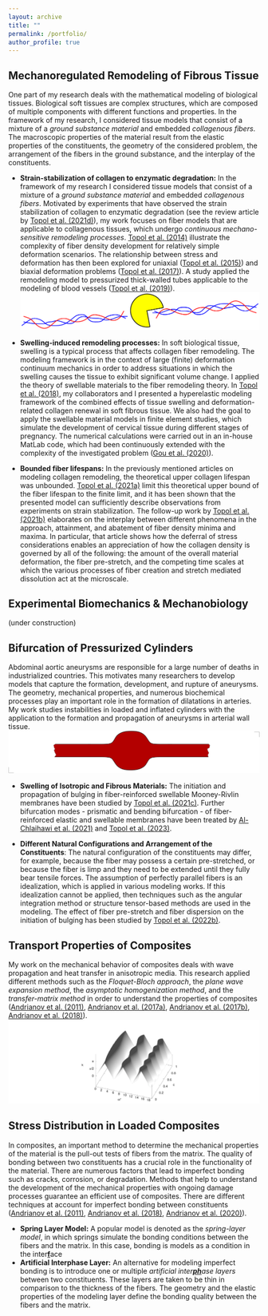 ```yaml
---
layout: archive
title: ""
permalink: /portfolio/
author_profile: true
---
```


<!---
My research can be roughly subdivided into the the following topic:
* [Mechanoregulated Redemodeling of Fibrous Tissue](https://github.com/heikotopol/heikotopol.github.io/edit/master/_pages/portfolio.md#mechanoregulated-redemodeling-of-fibrous-tissue)
* [Experimental Biomechanics & Mechanobiology](https://github.com/heikotopol/heikotopol.github.io/edit/master/_pages/portfolio.md#experimental-biomechanics--mechanobiology)
*  [Bifurcation of Pressurized Cylinders](https://github.com/heikotopol/heikotopol.github.io/edit/master/_pages/portfolio.md#bifurcation-of-pressurized-cylinders)
*  [Transport Properties of Composites](https://github.com/heikotopol/heikotopol.github.io/edit/master/_pages/portfolio.md#transport-properties-of-composites)
*  [Stress Distribution in Loaded Composites](https://github.com/heikotopol/heikotopol.github.io/edit/master/_pages/portfolio.md#stress-distribution-in-loaded-composites)
-->

## Mechanoregulated Remodeling of Fibrous Tissue

One part of my research deals with the mathematical modeling of biological tissues.
Biological soft tissues are complex structures, which are composed of  multiple components with different functions and properties. 
In the framework of my research, I considered tissue models that consist of a mixture of a _ground substance material_ and embedded _collagenous fibers_.
The macroscopic properties of the material result from the elastic properties of the constituents, the geometry of the considered problem, the arrangement of the fibers in the ground substance, and the interplay of the constituents.

* **Strain-stabilization of collagen to enzymatic degradation:**
In the framework of my research I considered tissue models that consist of a mixture of a _ground substance material_ and embedded _collagenous fibers_.
Motivated by experiments that have observed the strain stabilization of collagen to enzymatic degradation  (see the review article by [Topol et al. (2021d)](https://doi.org/10.1115/1.4052752)),
my work focuses on  fiber models that are applicable to collagenous tissues, which undergo _continuous mechano-sensitive remodeling processes_.
[Topol et al. (2014)](https://doi.org/10.1093/imamat/hxu027) illustrate the complexity of fiber density development for relatively simple deformation scenarios.
The relationship between stress and deformation has then been explored for uniaxial ([Topol et al. (2015)](https://doi.org/10.1007/s10665-014-9771-9)) and biaxial deformation problems ([Topol et al. (2017)](https://doi.org/10.1007/s11043-016-9315-y)).
A study applied the remodeling model to pressurized thick-walled tubes applicable to the modeling of blood vessels ([Topol et al. (2019)](https://doi.org/10.1016/j.euromechsol.2019.103800)).
![Degradation](/images/PMAN3.png)

* **Swelling-induced remodeling processes:** 
In soft biological tissue, swelling is a typical process that affects collagen fiber remodeling. The modeling framework is in the context of large (finite) deformation continuum mechanics in order to address situations in which the swelling causes the tissue to exhibit significant volume change.
I applied the theory of swellable materials to the fiber remodeling theory.
In [Topol et al. (2018)](https://doi.org/10.1007/s10237-018-1043-6), my collaborators and I presented a hyperelastic modeling framework of the combined effects of tissue swelling and
deformation-related collagen renewal in soft fibrous tissue.
 We also had the goal to apply the swellable material models in finite element studies, which simulate the development of cervical tissue during different stages of pregnancy.
The numerical calculations were carried out in an in-house MatLab code,
which had been continuously extended  with the complexity of the investigated problem ([Gou et al. (2020)](https://doi.org/10.1115/1.4045810)).


* **Bounded fiber lifespans:**
In the previously mentioned articles on modeling collagen remodeling, the theoretical upper collagen lifespan was unbounded.
[Topol et al. (2021a)](https://doi.org/10.1016/j.jmbbm.2020.104154) limit this theoretical upper bound of the fiber lifespan to the finite limit, and it has been shown that the presented model can sufficiently describe observations from experiments on strain stabilization.
The follow-up work by [Topol et al. (2021b)](https://doi.org/10.1016/j.mechrescom.2021.103740) elaborates on the interplay between different phenomena in the approach, attainment, and abatement of fiber density minima and maxima. In particular, that article shows how the deferral of stress considerations enables an appreciation of how the collagen density is governed by all of the following: the amount of the overall material deformation, the fiber pre-stretch, and the competing time scales at which the various processes of fiber creation and stretch mediated dissolution act at the microscale.


## Experimental Biomechanics & Mechanobiology

(under construction)


##  Bifurcation of Pressurized Cylinders

Abdominal aortic aneurysms are responsible for a large number of deaths in industrialized countries.
This motivates many researchers to develop models that capture the formation, development, and rupture of aneurysms.
The geometry, mechanical properties, and numerous biochemical processes play an important role in the formation of dilatations in arteries.
My work studies instabilities in loaded and inflated cylinders with the application to the formation and propagation of aneurysms in arterial wall tissue.
![Degradation](/images/BulgingHP.png)


* **Swelling of Isotropic and Fibrous Materials:**
The initiation and propagation of bulging in fiber-reinforced swellable Mooney-Rivlin membranes have been studied by
[Topol et al. (2021c)](https://doi.org/10.1007/s10665-021-10123-5). Further bifurcation modes - prismatic and bending bifurcation - of fiber-reinforced elastic and swellable membranes have been treated by [Al-Chlaihawi et al. (2021)](https://doi.org/10.1177/10812865211058767) and [Topol et al. (2023)](https://doi.org/10.22055/JACM.2022.40949.3677).
<!---
![Degradation](/images/Fig1turnedaNEW.png)
-->

* **Different Natural Configurations and Arrangement of the Constituents**: The natural configuration of the constituents may differ, for example, because the fiber may possess a certain pre-stretched, or because the fiber is limp and they need to be extended until they fully bear tensile forces. The assumption of perfectly parallel fibers is an idealization, which is applied in various modeling works. If this idealization cannot be applied, then techniques such as the angular integration method or structure tensor-based methods are used in the modeling. The effect of fiber pre-stretch and fiber dispersion on the initiation of bulging has been studied by [Topol et al. (2022b)](https://doi.org/10.1007/s10665-021-10123-5).

<!---
-->

## Transport Properties of Composites

My work on the mechanical behavior of composites deals with wave propagation and heat transfer in anisotropic media.
This research applied different methods such as the _Floquet-Bloch approach_, the _plane wave expansion method_, the _asymptotic homogenization method_, and the _transfer-matrix method_ in order to understand the properties of composites ([Andrianov et al. (2011)](https://doi.org/10.1002/zamm.201000176), [Andrianov et al. (2017a)](https://doi.org/10.1007/s00707-016-1765-4), [Andrianov et al. (2017b)](https://doi.org/10.1016/j.ijheatmasstransfer.2017.03.124), [Andrianov et al. (2018)](https://doi.org/10.1016/j.wavemoti.2017.12.007)).
![Dispersion](/images/RealNEW.png)


## Stress Distribution in Loaded Composites
In composites, an important method to determine the mechanical properties of the material is the pull-out tests of fibers from the matrix. 
The quality of bonding between two constituents has a crucial role in the functionality of the material.
There are numerous factors that lead to imperfect bonding such as cracks, corrosion, or degradation.
Methods that help to understand the development of the mechanical properties with ongoing damage processes guarantee an efficient use of composites.
There are different techniques at account for imperfect bonding between constituents ([Andrianov et al. (2011)](https://doi.org/10.1007/s00419-008-0265-y), [Andrianov et al. (2018)](https://doi.org/10.1016/j.wavemoti.2017.12.007), [Andrianov et al. (2020)](https://doi.org/10.1007/s00707-020-02634-6)).
* **Spring Layer Model:**  A popular model is denoted as the _spring-layer model_, in which springs simulate the bonding conditions between the fibers and the matrix. In this case, bonding is models as a condition in the inter<ins>**f**</ins>ace 
* **Artificial Interphase Layer:** An alternative for modeling imperfect bonding is to introduce one or multiple _artificial inter<ins>**ph**</ins>ase layers_ between two constituents. These layers are taken to be thin in comparison to the thickness of the fibers. The geometry and the elastic properties of the modeling layer define the bonding quality between the fibers and the matrix.



